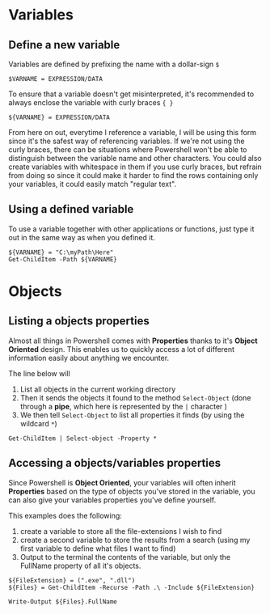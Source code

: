 # Variables

## Define a new variable

Variables are defined by prefixing the name with a dollar-sign `$`
```posh
$VARNAME = EXPRESSION/DATA
```

To ensure that a variable doesn't get misinterpreted, it's recommended to always enclose the variable with curly braces `{ }`
```posh
${VARNAME} = EXPRESSION/DATA
```
From here on out, everytime I reference a variable, I will be using this form since it's the safest way of referencing variables.
If we're not using the curly braces, there can be situations where Powershell won't be able to distinguish between the variable name and other characters.
You could also create variables with whitespace in them if you use curly braces, but refrain from doing so since it could make it harder to find the rows containing only your variables, it could easily match "regular text".

## Using a defined variable

To use a variable together with other applications or functions, just type it out in the same way as when you defined it.
```posh
${VARNAME} = "C:\myPath\Here"
Get-ChildItem -Path ${VARNAME}
```

# Objects

## Listing a objects properties

Almost all things in Powershell comes with **Properties** thanks to it's **Object Oriented** design.
This enables us to quickly access a lot of different information easily about anything we encounter.

The line below will 
1. List all objects in the current working directory 
1. Then it sends the objects it found to the method `Select-Object` (done through a **pipe**, which here is represented by the `|` character )
1. We then tell `Select-Object` to list all properties it finds (by using the wildcard `*`)
```posh
Get-ChildItem | Select-object -Property *
```

## Accessing a objects/variables properties 

Since Powershell is **Object Oriented**, your variables will often inherit **Properties** based on the type of objects you've stored in the variable, you can also give your variables properties you've define yourself.

This examples does the following:
1. create a variable to store all the file-extensions I wish to find
1. create a second variable to store the results from a search (using my first variable to define what files I want to find)
1. Output to the terminal the contents of the variable, but only the FullName property of all it's objects.
```posh
${FileExtension} = (".exe", ".dll")
${Files} = Get-ChildItem -Recurse -Path .\ -Include ${FileExtension}

Write-Output ${Files}.FullName
```
